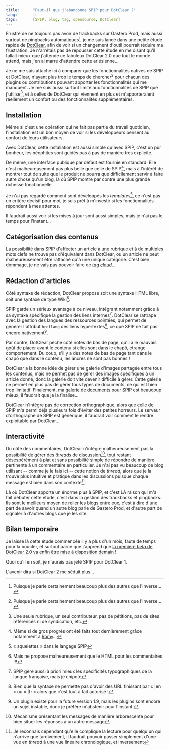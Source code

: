 ```yaml
---
title:      "Faut-il que j'abandonne SPIP pour DotClear ?"
lang:       fr
tags:       [SPIP, blog, tag, opensource, DotClear]
---
```


Frustré de ne toujours pas avoir de trackbacks sur Gastero Prod, mais aussi surtout de pingbacks automatiques[^1], je me suis lancé dans une petite étude rapide de [DotClear](http://www.dotclear.net/), afin de voir si un changement d'outil pourrait réduire ma frustration. Je n'arrêtais pas de repousser cette étude en me disant qu'il fallait mieux que j'attende ce fabuleux DotClear 2.0 que tout le monde attend, mais j'en ai marre d'attendre cette arlésienne…

[^1]: Puisque je parle certainement beaucoup plus des autres que l'inverse…

Je ne me suis attaché ici à comparer que les fonctionnalités natives de SPIP et DotClear, n'ayant plus trop le temps de chercher[^1] pour chacun des plugins ou contributions pouvant apporter les fonctionnalités qui me manquent. Je me suis aussi surtout limité aux fonctionnalités de SPIP que j'utilise[^2], et à celles de DotClear qui viennent en plus et m'apporteraient réellement un confort ou des fonctionnalités supplémentaires.

## Installation

Même si c'est une opération qui ne fait pas partie du travail quotidien, l'installation est un bon moyen de voir si les développeurs pensent au confort de leurs utilisateurs.

Avec DotClear, cette installation est aussi simple qu'avec SPIP, c'est un pur bonheur, les néophites sont guidés pas à pas de manière très explicite.

De même, une interface publique par défaut est fournie en standard. Elle n'est malheureusement pas plus belle que celle de SPIP[^3], mais à l'intérêt de montrer tout de suite que le produit ne pourra que difficilement servir à faire autre chose qu'un blog, là où SPIP montre par contre une plus grande richesse fonctionnelle.

Je n'ai pas regardé comment sont développés les *templates*[^4], ce n'est pas un critère décisif pour moi, je suis prêt à m'investir si les fonctionnalités répondent à mes attentes.

Il faudrait aussi voir si les mises à jour sont aussi simples, mais je n'ai pas le temps pour l'instant…

## Catégorisation des contenus


La possibilité dans SPIP d'affecter un article à une rubrique et à de multiples mots clefs ne trouve pas d'équivalent dans DotClear, ou un article ne peut malheureusement être rattaché qu'à une unique catégorie. C'est bien dommage, je ne vais pas pouvoir faire de *[tag cloud](art)*…

## Rédaction d'articles


Côté syntaxe de rédaction, DotClear propose soit une syntaxe HTML libre, soit une syntaxe de type Wiki[^5].

SPIP garde un sérieux avantage à ce niveau, intégrant notamment grâce à sa syntaxe spécifique la gestion des liens internes[^6]. DotClear se rattrape avec la gestion des langues des ressources pointées, qui permet de générer l'attribut `hreflang` des liens hypertextes[^7], ce que SPIP ne fait pas encore nativement[^8].

Par contre, DotClear pêche côté notes de bas de page, qu'il a le mauvais goût de placer avant le contenu si elles sont dans le chapô, étrange comportement. Du coup, s'il y a des notes de bas de page tant dans le chapô que dans le contenu, les ancres ne sont pas bonnes !

DotClear a la bonne idée de gérer une galerie d'images partagée entre tous les contenus, mais ne permet pas de gérer des images spécifiques à un article donné, donc la galerie doit vite devenir difficile à gérer. Cette galerie ne permet en plus pas de gérer tous types de documents, ce qui est bien trop limitatif. Finalement, ma [galerie de documents pour SPIP](???) est beaucoup mieux, il faudrait que je la finalise…

DotClear n'intègre pas de correction orthographique, alors que celle de SPIP m'a permi déjà plusieurs fois d'éviter des petites horreurs. Le serveur d'orthographe de SPIP est générique, il faudrait voir comment le rendre exploitable par DotClear…

## Interactivité


Du côté des commentaires, DotClear n'intègre malheureusement pas la possibilité de gérer des *threads* de discussion[^9], tout restant désespérément à plat et sans possibilité simple de répondre de manière pertinente à un commentaire en particulier. Je n'ai pas vu beaucoup de blog utilisant -- comme je le fais ici -- cette notion de *thread*, alors que je la trouve plus intuitive et pratique dans les discussions puisque chaque message est bien dans son contexte[^10].

Là où DotClear apporte un énorme plus à SPIP, et c'est LA raison qui m'a fait débuter cette étude, c'est dans la gestion des trackbacks et pingbacks. Ils sont le meilleurs moyen de relier les blogs entre eux, c'est à dire d'une part de savoir quand un autre blog parle de Gastero Prod, et d'autre part de signaler à d'autres blogs que je les site.

## Bilan temporaire


Je laisse là cette étude commencée il y a plus d'un mois, faute de temps pour la boucler, et surtout parce que j'apprend que [la première *beta* de DotClear 2.0 va enfin être mise à disposition demain](http://www.neokraft.net/post/2006/06/23/GandiBlog) !

Quoi qu'il en soit, je n'aurais pas jeté SPIP pour DotClear 1.

L'avenir dira si DotClear 2 me séduit plus…


[^1]: Et surtout de tester et tenir à jour

[^2]: Une seule rubrique, un seul contributeur, pas de pétitions, pas de sites référencés ni de syndication, etc.

[^3]: Même si de gros progrès ont été faits tout dernièrement grâce notamment à [Romy](http://romy.tetue.net/)…

[^4]: « squelettes » dans le langage SPIP

[^5]: Mais ne propose malheureusement que le HTML pour les commentaires !!!

[^6]: SPIP gère aussi à priori mieux les spécificités typographiques de la langue française, mais je chipote

[^7]: Bien que la syntaxe ne permette pas d'avoir des URL finissant par « |en » ou « |fr » alors que c'est tout à fait autorisé !

[^8]: Un plugin existe pour la future version 1.9, mais les plugins sont encore un sujet instable, donc je préfère m'abstenir pour l'instant.

[^9]: Mécanisme présentant les messages de manière arborescente pour bien situer les réponses à un autre message

[^10]: Je reconnais cependant qu'elle complique la lecture pour quelqu'un qui n'arrive que tardivement, il faudrait pouvoir passer simplement d'une vue en *thread* à une vue linéaire chronologique, et inversement
